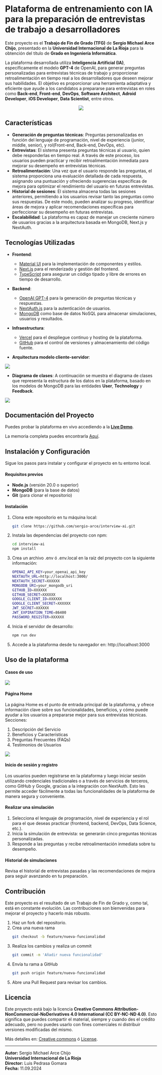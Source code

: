 
# Plataforma de entrenamiento con IA para la preparación de entrevistas de trabajo a desarrolladores

Este proyecto es el **Trabajo de Fin de Grado (TFG)** de **Sergio Michael Arce Chijo**, presentado en la **Universidad Internacional de La Rioja** para la obtención del título de **Grado en Ingeniería Informática**. 

La plataforma desarrollada utiliza **Inteligencia Artificial (IA)**, específicamente el modelo **GPT-4** de OpenAI, para generar preguntas personalizadas para entrevistas técnicas de trabajo y proporcionar retroalimentación en tiempo real a los desarrolladores que deseen mejorar sus habilidades. El objetivo es proporcionar una herramienta adaptativa y eficiente que ayude a los candidatos a prepararse para entrevistas en roles como **Back-end**, **Front-end**, **DevOps**, **Software Architect**, **Adroid Developer**, **iOS Developer**, **Data Scientist**, entre otros.

<div align="center">
  <image src="https://i.giphy.com/media/v1.Y2lkPTc5MGI3NjExeGZsa3pscXducWNtaGFhZTlwdm1ueHBhdTAxcm45Zm5ienE2aXM1ZCZlcD12MV9pbnRlcm5hbF9naWZfYnlfaWQmY3Q9Zw/ouvSzoMTx6nXN6PiGu/giphy.gif" />
</div>

## Características

- **Generación de preguntas técnicas**: Preguntas personalizadas en función del lenguaje de programación, nivel de experiencia (junior, middle, senior), y rol(Front-end, Back-end, DevOps, etc).
- **Entrevistas**: El sistema presenta preguntas técnicas al usuario, quien debe responderlas en tiempo real. A través de este proceso, los usuarios pueden practicar y recibir retroalimentación inmediata para mejorar su desempeño en entrevistas técnicas.
- **Retroalimentación**: Una vez que el usuario responde las preguntas, el sistema proporciona una evaluación detallada de cada respuesta, asignando una puntuación y ofreciendo sugerencias específicas de mejora para optimizar el rendimiento del usuario en futuras entrevistas.
- **Historial de sesiones**: El sistema almacena todas las sesiones anteriores, permitiendo a los usuarios revisar tanto las preguntas como sus respuestas. De este modo, pueden analizar su progreso, identificar áreas de mejora y aplicar recomendaciones específicas para perfeccionar su desempeño en futuras entrevistas.
- **Escalabilidad**: La plataforma es capaz de manejar un creciente número de usuarios gracias a la arquitectura basada en MongoDB, Next.js y NextAuth.

## Tecnologías Utilizadas

- **Frontend**:
  - [Material UI](https://mui.com/) para la implementación de componentes y estilos.
  - [Next.js](https://nextjs.org/) para el renderizado y gestión del frontend.
  - [TypeScript](https://www.typescriptlang.org/) para asegurar un código tipado y libre de errores en tiempo de desarrollo.

- **Backend**:
  - [OpenAI GPT-4](https://beta.openai.com/) para la generación de preguntas técnicas y respuestas.
  - [NextAuth.js](https://next-auth.js.org/) para la autenticación de usuarios.
  - [MongoDB](https://www.mongodb.com/) como base de datos NoSQL para almacenar simulaciones, usuarios y resultados.

- **Infraestructura**:
  - [Vercel](https://vercel.com/) para el despliegue continuo y hosting de la plataforma.
  - [GitHub](https://github.com/sergio-arce/interview-ai) para el control de versiones y almacenamiento del código fuente.

- **Arquitectura modelo cliente-servidor**:

![](/public/arquitectura-cliente-servidor.png)

- **Diagrama de clases**:
A continuación se muestra el diagrama de clases que representa la estructura de los datos en la plataforma, basado en los modelos de MongoDB para las entidades **User**, **Technology** y **Feedback**.

![](/public/diagrama-classes.png)


## Documentación del Proyecto

Puedes probar la plataforma en vivo accediendo a la **[Live Demo](https://interview-ai-navy.vercel.app/)**.

La memoria completa puedes encontrarla [Aquí](./memoria/TFG_Sergio_Arce_Chijo.pdf).


## Instalación y Configuración

Sigue los pasos para instalar y configurar el proyecto en tu entorno local.

#### Requisitos previos

- **Node.js** (versión 20.0 o superior)
- **MongoDB** (para la base de datos)
- **Git** (para clonar el repositorio)

#### Instalación

1. Clona este repositorio en tu máquina local:
   ```bash
   git clone https://github.com/sergio-arce/interview-ai.git
   ```

2. Instala las dependencias del proyecto con npm:
    ```bash
    cd interview-ai
    npm install
    ```

3. Crea un archivo .env ó .env.local en la raíz del proyecto con la siguiente información:
    ```bash
    OPENAI_API_KEY=your_openai_api_key
    NEXTAUTH_URL=http://localhost:3000/
    NEXTAUTH_SECRET=XXXXXX
    MONGODB_URI=your_mongodb_uri
    GITHUB_ID=XXXXXX
    GITHUB_SECRET=XXXXXX
    GOOGLE_CLIENT_ID=XXXXXX
    GOOGLE_CLIENT_SECRET=XXXXXX
    JWT_SECRET=XXXXXX
    JWT_EXPIRATION_TIME=86400
    PASSWORD_REGISTER=XXXXXX
    ```

4. Inicia el servidor de desarrollo:
    ```bash
    npm run dev
    ```
5. Accede a la plataforma desde tu navegador en: http://localhost:3000


## Uso de la plataforma


#### Casos de uso
![](/public/use-cases.png)

#### Página Home
La página Home es el punto de entrada principal de la plataforma, y ofrece información clave sobre sus funcionalidades, beneficios, y cómo puede ayudar a los usuarios a prepararse mejor para sus entrevistas técnicas.
Secciones:
1. Descripción del Servicio
2. Beneficios y Características
3. Preguntas Frecuentes (FAQs)
4. Testimonios de Usuarios

![](/public/home.png)

#### Inicio de sesión y registro 
Los usuarios pueden registrarse en la plataforma y luego iniciar sesión utilizando credenciales tradicionales o a través de servicios de terceros, como GitHub y Google, gracias a la integración con NextAuth. Esto les permite acceder fácilmente a todas las funcionalidades de la plataforma de manera segura y conveniente.

#### Realizar una simulación
1. Selecciona el lenguaje de programación, nivel de experiencia y el rol para el que deseas practicar (frontend, backend, DevOps, Data Science, etc.).
2. Inicia la simulación de entrevista: se generarán cinco preguntas técnicas personalizadas.
3. Responde a las preguntas y recibe retroalimentación inmediata sobre tu desempeño.

#### Historial de simulaciones
Revisa el historial de entrevistas pasadas y las recomendaciones de mejora para seguir avanzando en tu preparación.


## Contribución
Este proyecto es el resultado de un Trabajo de Fin de Grado y, como tal, está en constante evolución. Las contribuciones son bienvenidas para mejorar el proyecto y hacerlo más robusto.

1. Haz un fork del repositorio.
2. Crea una nueva rama 
    ```bash
    git checkout -b feature/nueva-funcionalidad
    ```
3. Realiza los cambios y realiza un commit
    ```bash 
    git commit -m 'Añadir nueva funcionalidad' 
    ```
4. Envía tu rama a GitHub
    ```bash 
    git push origin feature/nueva-funcionalidad
    ```
5. Abre una Pull Request para revisar los cambios.


## Licencia

Este proyecto está bajo la licencia **Creative Commons Attribution-NonCommercial-NoDerivatives 4.0 International (CC BY-NC-ND 4.0)**. Esto significa que puedes compartir el material, siempre y cuando des el crédito adecuado, pero no puedes usarlo con fines comerciales ni distribuir versiones modificadas del mismo.

Más detalles en: <a href="https://creativecommons.org/licenses/by-nc-nd/4.0/" target="_blank" rel="noopener noreferrer">Creative commons</a>
 ó [License](LICENSE.md).

---

<p style="margin: 0"><strong>Autor:</strong> Sergio Michael Arce Chijo</p>
<p style="margin: 0"><strong>Universidad Internacional de La Rioja</strong></p>
<p style="margin: 0"><strong>Director:</strong> Luis Pedrasa Gomara</p>
<p style="margin: 0"><strong>Fecha:</strong> 11.09.2024</p>
